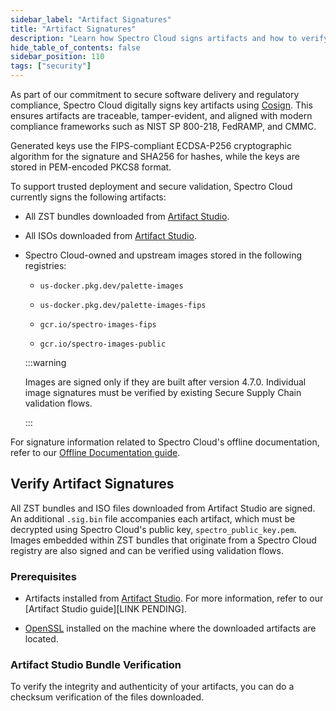 ```yaml
---
sidebar_label: "Artifact Signatures"
title: "Artifact Signatures"
description: "Learn how Spectro Cloud signs artifacts and how to verify signatures"
hide_table_of_contents: false
sidebar_position: 110
tags: ["security"]
---
```


As part of our commitment to secure software delivery and regulatory compliance, Spectro Cloud digitally signs key artifacts using [Cosign](https://docs.sigstore.dev/cosign/system_config/installation/). This ensures artifacts are traceable, tamper-evident, and aligned with modern compliance frameworks such as NIST SP 800-218, FedRAMP, and CMMC.

Generated keys use the FIPS-compliant ECDSA-P256 cryptographic algorithm for the signature and SHA256 for hashes, while the keys are stored in PEM-encoded PKCS8 format. 

To support trusted deployment and secure validation, Spectro Cloud currently signs the following artifacts:

- All ZST bundles downloaded from [Artifact Studio](https://artifact-studio.spectrocloud.com/).
  
- All ISOs downloaded from [Artifact Studio](https://artifact-studio.spectrocloud.com/).
  
- Spectro Cloud-owned and upstream images stored in the following registries: 

  - `us-docker.pkg.dev/palette-images`
  
  - `us-docker.pkg.dev/palette-images-fips`
  
  - `gcr.io/spectro-images-fips`
  
  - `gcr.io/spectro-images-public`

  :::warning

  Images are signed only if they are built after version 4.7.0. Individual image signatures must be verified by existing Secure Supply Chain validation flows.

  :::

For signature information related to Spectro Cloud's offline documentation, refer to our [Offline Documentation guide](../../downloads/offline-docs.md#container-image-authenticity).

## Verify Artifact Signatures

All ZST bundles and ISO files downloaded from Artifact Studio are signed. An additional `.sig.bin` file accompanies each artifact, which must be decrypted using Spectro Cloud's public key, `spectro_public_key.pem`. Images embedded within ZST bundles that originate from a Spectro Cloud registry are also signed and can be verified using validation flows.

### Prerequisites

- Artifacts installed from [Artifact Studio](https://artifact-studio.spectrocloud.com/). For more information, refer to our [Artifact Studio guide][LINK PENDING]. 

- [OpenSSL](https://www.openssl.org/) installed on the machine where the downloaded artifacts are located.

### Artifact Studio Bundle Verification

To verify the integrity and authenticity of your artifacts, you can do a checksum verification of the files downloaded.

<PartialsComponent category="signatures" name="signature-verification" />





